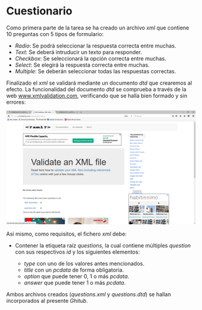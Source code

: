 # Cuestionario

  Como primera parte de la tarea se ha creado un archivo _xml_ que contiene 10 preguntas con 5 tipos de formulario:
  
  * _Radio_: Se podrá seleccionar la respuesta correcta entre muchas.
  * _Text_: Se deberá intruducir un texto para responder.
  * _Checkbox_: Se seleccionará la opción correcta entre muchas.
  * _Select_: Se elegirá la respuesta correcta entre muchas.
  * _Multiple_: Se deberán seleccionar todas las respuestas correctas.

  Finalizado el _xml_ se validará mediante un documento _dtd_ que crearemos al efecto.
  La funcionalidad del documento _dtd_ se comprueba a través de la web www.xmlvalidation.com, verificando que se halla bien formado y sin errores:

![imagen HTML](valida-min.png)  

  Así mismo, como requisitos, el fichero _xml_ debe:
  
  * Contener la etiqueta raíz _questions_, la cual contiene múltiples _question_ con sus respectivos _id_ y los siguientes elementos:
  
    * _type_ con uno de los valores antes mencionados.
    * _title_ con un _pcdata_ de forma obligatoria.
    * _option_ que puede tener 0, 1 o más _pcdata_.
    * _answer_ que puede tener 1 o más _pcdata_.
    
  Ambos archivos creados (_questions.xml_ y _questions.dtd_) se hallan incorporados al presente _Ghitub_.
